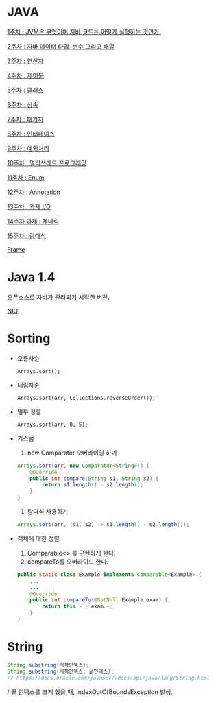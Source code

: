 # JAVA

[1주차 : JVM은 무엇이며 자바 코드는 어떻게 실행하는 것인가.](https://www.notion.so/1-JVM-9c39a7ddbe6d423f9b4f89936a90c73b)

[2주차 : 자바 데이터 타입, 변수 그리고 배열](https://www.notion.so/2-02e425050847494781dc7553c46008e7)

[3주차 : 연산자](https://www.notion.so/3-6ac266f7819043ca8316fecce7a3c3b5)

[4주차 : 제어문](https://www.notion.so/4-f8db039ee5444c15b47761a9a9fa350e)

[5주차 : 클래스](https://www.notion.so/5-ded43f83f3c745a78b39520b6203e160)

[6주차 : 상속](https://www.notion.so/6-3b68eaa5743b448f9b8372da2e5106d2)

[7주차 : 패키지](https://www.notion.so/7-0a8d639fa82f47578a5275421369de54)

[8주차 : 인터페이스](https://www.notion.so/8-3012fd7c929c4f939a378db305c005f8)

[9주차 : 예외처리](https://www.notion.so/9-c040e3ace4994bb49b1bc54953e6a62a)

[10주차 : 멀티쓰레드 프로그래밍](https://www.notion.so/10-d8e8df02c5da4afe91168a06680fdd66)

[11주차 : Enum](https://www.notion.so/11-Enum-49e855aee2d44281a176bfd511630c6e)

[12주차 : Annotation](https://www.notion.so/12-Annotation-32058769549c4c21a92af99e81903fb6)

[13주차 : 과제 I/O](https://www.notion.so/13-I-O-a3cc7ee765e74f018ea29b4d0220ae69)

[14주차 과제 : 제네릭](https://www.notion.so/14-8270447c83bb47609f7b1ec2ac7f93e9)

[15주차 : 람다식](https://www.notion.so/15-c7bc1fd1c1a14432b3d9c3c948fc1cc7)

[Frame](https://www.notion.so/Frame-2127b05f68d44be3a6be8f29571c7c2b)

# Java 1.4

오픈소스로 자바가 관리되기 시작한 버전.

[NIO](https://www.notion.so/NIO-a4d127621ba24101ae01b6f164c1d714)

[](https://www.notion.so/4fe05639cfb84e158f60c397ed7fe56a)

# Sorting

- 오름차순
    
    `Arrays.sort();`
    
- 내림차순
    
    `Arrays.sort(arr, Collections.reverseOrder());`
    
- 일부 정렬
    
    `Arrays.sort(arr, 0, 5);`
    
- 커스텀
    1. new Comparator 오버라이딩 하기
    
    ```java
    Arrays.sort(arr, new Comparator<String>() {
    	@Override
    	public int compare(String s1, String s2) {
    		return s1.length() - s2.length();
    	}
    }
    ```
    
    1. 람다식 사용하기
    
    ```java
    Arrays.sort(arr, (s1, s2) -> s1.length() - s2.length());
    ```
    
- 객체에 대한 정렬
    1. Comparable<> 를 구현하게 한다.
    2. compareTo를 오버라이드 한다.
    
    ```java
    public static class Example implements Comparable<Example> {
    	...
    	...
    	@Override
    	public int compareTo(@NotNull Example exam) {
    		return this.~ - exam.~;
    	}
    }
    ```
    

# String

```java
String.substring(시작인덱스);
String.substring(시작인덱스, 끝인덱스);
// https://docs.oracle.com/javase/7/docs/api/java/lang/String.html
```

/ 끝 인덱스를 크게 했을 때, IndexOutOfBoundsException 발생.